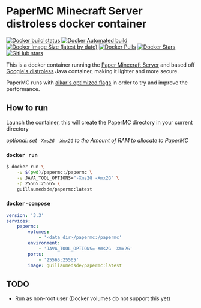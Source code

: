 # PaperMC Minecraft Server distroless docker container

[![Docker build status](https://img.shields.io/docker/cloud/build/guillaumedsde/papermc-docker-distroless)](https://hub.docker.com/r/guillaumedsde/papermc-docker-distroless/builds)
[![Docker Automated build](https://img.shields.io/docker/cloud/automated/guillaumedsde/papermc-docker-distroless)](https://hub.docker.com/r/guillaumedsde/papermc-docker-distroless/)
[![Docker Image Size (latest by date)](https://img.shields.io/docker/image-size/guillaumedsde/papermc-docker-distroless)](https://hub.docker.com/r/guillaumedsde/papermc-docker-distroless/builds)
[![Docker Pulls](https://img.shields.io/docker/pulls/guillaumedsde/papermc-docker-distroless)](https://hub.docker.com/r/guillaumedsde/papermc-docker-distroless/)
[![Docker Stars](https://img.shields.io/docker/stars/guillaumedsde/papermc-docker-distroless)](https://hub.docker.com/r/guillaumedsde/papermc-docker-distroless/)
[![GitHub stars](https://img.shields.io/github/stars/guillaumedsde/papermc-docker-distroless)](https://github.com/guillaumedsde/papermc-docker-distroless)

This is a docker container running the [Paper Minecraft Server](https://github.com/PaperMC/Paper) and based off [Google's distroless](https://github.com/GoogleContainerTools/distroless) Java container, making it lighter and more secure.

PaperMC runs with [aikar's optimized flags](https://mcflags.emc.gs) in order to try and improve the performance.

## How to run

Launch the container, this will create the PaperMC directory in your current directory

*optional: set `-Xms2G -Xmx2G` to the Amount of RAM to allocate to PaperMC*

### `docker run`

```bash
$ docker run \
    -v $(pwd)/papermc:/papermc \
    -e JAVA_TOOL_OPTIONS="-Xms2G -Xmx2G" \
    -p 25565:25565 \
    guillaumedsde/papermc:latest
```


### `docker-compose`

```yaml
version: '3.3'
services:
    papermc:
        volumes:
            - '<data_dir>/papermc:/papermc'
        environment:
            - 'JAVA_TOOL_OPTIONS=-Xms2G -Xmx2G'
        ports:
            - '25565:25565'
        image: guillaumedsde/papermc:latest
```

## TODO

- Run as non-root user (Docker volumes do not support this yet)
